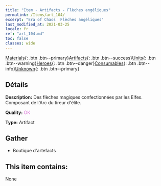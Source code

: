 ```yaml
---
title: "Item - Artifacts - Flèches angéliques"
permalink: /Items/art_104/
excerpt: "Era of Chaos  Flèches angéliques"
last_modified_at: 2021-03-25
locale: fr
ref: "art_104.md"
toc: false
classes: wide
---
```

 [Materials](/fr/Items/){: .btn .btn--primary}[Artifacts](/fr/Items/Artifacts/){: .btn .btn--success}[Units](/fr/Items/Units/){: .btn .btn--warning}[Heroes](/fr/Items/Heroes/){: .btn .btn--danger}[Consumables](/fr/Items/Consumables/){: .btn .btn--info}[Unknown](/fr/Items/Unknown/){: .btn .btn--primary}

## Détails
 **Description:** Des flèches magiques confectionnées par les Elfes. Composant de l'Arc du tireur d'élite.

 **Quality:** <span style="color: #DA70D6">OK</span>

 **Type:** Artifact

## Gather

*    Boutique d'artefacts 

## This item contains:

  None

